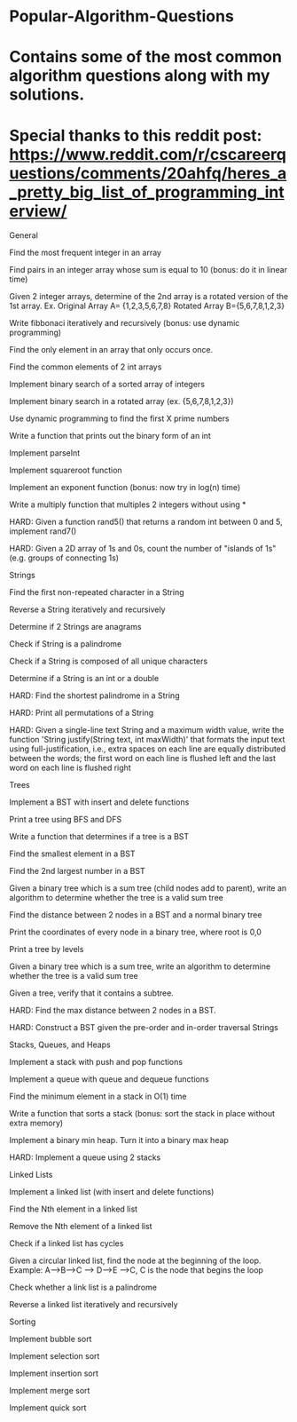 # Popular-Algorithm-Questions
# Contains some of the most common algorithm questions along with my solutions.

# Special thanks to this reddit post: https://www.reddit.com/r/cscareerquestions/comments/20ahfq/heres_a_pretty_big_list_of_programming_interview/

General

  Find the most frequent integer in an array

  Find pairs in an integer array whose sum is equal to 10 (bonus: do it in linear time)

  Given 2 integer arrays, determine of the 2nd array is a rotated version of the 1st array. Ex. Original Array A=   {1,2,3,5,6,7,8} Rotated Array B={5,6,7,8,1,2,3}

  Write fibbonaci iteratively and recursively (bonus: use dynamic programming)

  Find the only element in an array that only occurs once.

  Find the common elements of 2 int arrays

  Implement binary search of a sorted array of integers

  Implement binary search in a rotated array (ex. {5,6,7,8,1,2,3})

  Use dynamic programming to find the first X prime numbers

  Write a function that prints out the binary form of an int

  Implement parseInt

  Implement squareroot function

  Implement an exponent function (bonus: now try in log(n) time)

  Write a multiply function that multiples 2 integers without using *

  HARD: Given a function rand5() that returns a random int between 0 and 5, implement rand7()

  HARD: Given a 2D array of 1s and 0s, count the number of "islands of 1s" (e.g. groups of connecting 1s)

Strings

  Find the first non-repeated character in a String

  Reverse a String iteratively and recursively

  Determine if 2 Strings are anagrams

  Check if String is a palindrome

  Check if a String is composed of all unique characters

  Determine if a String is an int or a double

  HARD: Find the shortest palindrome in a String

  HARD: Print all permutations of a String

  HARD: Given a single-line text String and a maximum width value, write the function 'String justify(String text, int maxWidth)' that formats the input text using full-justification, i.e., extra spaces on each line are equally distributed between the words; the first word on each line is flushed left and the last word on each line is flushed right

Trees

  Implement a BST with insert and delete functions

  Print a tree using BFS and DFS

  Write a function that determines if a tree is a BST

  Find the smallest element in a BST

  Find the 2nd largest number in a BST

  Given a binary tree which is a sum tree (child nodes add to parent), write an algorithm to determine whether the tree is a valid sum tree

  Find the distance between 2 nodes in a BST and a normal binary tree

  Print the coordinates of every node in a binary tree, where root is 0,0

  Print a tree by levels

  Given a binary tree which is a sum tree, write an algorithm to determine whether the tree is a valid sum tree

  Given a tree, verify that it contains a subtree.

  HARD: Find the max distance between 2 nodes in a BST.

  HARD: Construct a BST given the pre-order and in-order traversal Strings

Stacks, Queues, and Heaps

  Implement a stack with push and pop functions

  Implement a queue with queue and dequeue functions

  Find the minimum element in a stack in O(1) time

  Write a function that sorts a stack (bonus: sort the stack in place without extra memory)

  Implement a binary min heap. Turn it into a binary max heap

  HARD: Implement a queue using 2 stacks

Linked Lists

  Implement a linked list (with insert and delete functions)

  Find the Nth element in a linked list

  Remove the Nth element of a linked list

  Check if a linked list has cycles

  Given a circular linked list, find the node at the beginning of the loop. Example: A-->B-->C --> D-->E -->C, C is the node that begins the loop

  Check whether a link list is a palindrome

  Reverse a linked list iteratively and recursively

Sorting

  Implement bubble sort

  Implement selection sort

  Implement insertion sort

  Implement merge sort

  Implement quick sort
